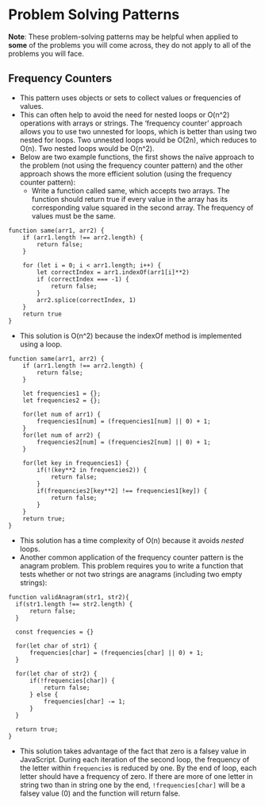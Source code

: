 # Problem Solving Patterns

**Note**: These problem-solving patterns may be helpful when applied to **some** of the problems you will come across, they do not apply to all of the problems you will face.

## Frequency Counters
- This pattern uses objects or sets to collect values or frequencies of values.
- This can often help to avoid the need for nested loops or O(n^2) operations with arrays or strings. The ‘frequency counter’ approach allows you to use two unnested for loops, which is better than using two nested for loops. Two unnested loops would be O(2n), which reduces to O(n). Two nested loops would be O(n^2).
- Below are two example functions, the first shows the naïve approach to the problem (not using the frequency counter pattern) and the other approach shows the more efficient solution (using the frequency counter pattern):
    - Write a function called same, which accepts two arrays. The function should return true if every value in the array has its corresponding value squared in the second array. The frequency of values must be the same.
```
function same(arr1, arr2) {
    if (arr1.length !== arr2.length) {
        return false;
    }

    for (let i = 0; i < arr1.length; i++) {
        let correctIndex = arr1.indexOf(arr1[i]**2)
        if (correctIndex === -1) {
            return false;
        }
        arr2.splice(correctIndex, 1)
    }
    return true
}
```
- This solution is O(n^2) because the indexOf method is implemented using a loop.
```
function same(arr1, arr2) {
    if (arr1.length !== arr2.length) {
        return false;
    }

    let frequencies1 = {};
    let frequencies2 = {};

    for(let num of arr1) {
        frequencies1[num] = (frequencies1[num] || 0) + 1;
    }
    for(let num of arr2) {
        frequencies2[num] = (frequencies2[num] || 0) + 1;
    }

    for(let key in frequencies1) {
        if(!(key**2 in frequencies2)) {
            return false;
        }
        if(frequencies2[key**2] !== frequencies1[key]) {
            return false;
        }
    }
    return true;
}
```
- This solution has a time complexity of O(n) because it avoids _nested_ loops.
- Another common application of the frequency counter pattern is the anagram problem. This problem requires you to write a function that tests whether or not two strings are anagrams (including two empty strings):
```
function validAnagram(str1, str2){
  if(str1.length !== str2.length) {
      return false;
  }
  
  const frequencies = {}
  
  for(let char of str1) {
      frequencies[char] = (frequencies[char] || 0) + 1;
  }
  
  for(let char of str2) {
      if(!frequencies[char]) {
          return false;
      } else {
          frequencies[char] -= 1;
      }
  }
  
  return true;
}
```
- This solution takes advantage of the fact that zero is a falsey value in JavaScript. During each iteration of the second loop, the frequency of the letter within ```frequencies``` is reduced by one. By the end of loop, each letter should have a frequency of zero. If there are more of one letter in string two than in string one by the end, ```!frequencies[char]``` will be a falsey value (0) and the function will return false.